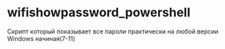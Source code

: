 # wifishowpassword_powershell
Скрипт который показывает все пароли практически на любой версии Windows начиная(7-11)
